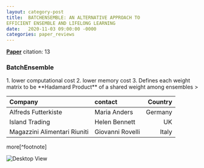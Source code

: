 ```yaml
---
layout: category-post
title:  BATCHENSEMBLE: AN ALTERNATIVE APPROACH TO
EFFICIENT ENSEMBLE AND LIFELONG LEARNING
date:   2020-11-03 09:00:00 -0000
categories: paper_reviews
---
```

[**Paper**](https://arxiv.org/abs/2002.06715)
citation: 13
<h3 data-toc-skip>BatchEnsemble</h3>
1. lower computational cost
2. lower memory cost
3. Defines each weight matrix to be **Hadamard Product** of a shared weight among ensembles
> 

| Company                      | contact          | Country |
|:-----------------------------|:-----------------|--------:|
| Alfreds Futterkiste          | Maria Anders     | Germany |
| Island Trading               | Helen Bennett    | UK      |
| Magazzini Alimentari Riuniti | Giovanni Rovelli | Italy   |

more[^footnote]

![Desktop View](/assets/img/sample/mockup.png)